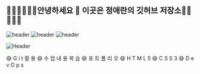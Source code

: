 ## 🌱🌱🌱🌱🌱🌱안녕하세요 👋 이곳은 정애란의 깃허브 저장소🌱🌱🌱🌱🌱


![header](https://camo.githubusercontent.com/15c7478468dd755b66b3ca60b4cc933a5e5b61087718ef8d0b4c40e0c2007e79/68747470733a2f2f696d672e736869656c64732e696f2f62616467652f48544d4c352d4533344632363f6c6f676f3d68746d6c35266c6f676f436f6c6f723d7768697465)
![header](https://camo.githubusercontent.com/f2f7b7f0d610012459bceca23903a94af5e9cbb04ef60e473e3ec96be164019e/68747470733a2f2f696d672e736869656c64732e696f2f62616467652f4353532d3135373242363f6c6f676f3d63737333266c6f676f436f6c6f723d7768697465)
![header](https://camo.githubusercontent.com/995500e18d0d97463ce798f131b1f729996693c8a53ecbc239867f086737afa9/68747470733a2f2f696d672e736869656c64732e696f2f62616467652f4a6176615363726970742d4637444631453f6c6f676f3d6a617661736372697074266c6f676f436f6c6f723d7768697465)


![Header](https://capsule-render.vercel.app/api?type=waving&color=auto&height=300&section=header&text=Expandsource%20Wed&fontSize=90)


😄 G i t 활 용   😄 수 업 내 용 복 습   😄 포 트 폴 리 오   😄 H T M L 5   😄 C S S 3   😄 D e v O p s 



<!--
**jeongaeran/jeongaeran** is a ✨ _special_ ✨ repository because its `README.md` (this file) appears on your GitHub profile.

Here are some ideas to get you started:

- 🔭 I’m currently working on ...
- 🌱 I’m currently learning ...
- 👯 I’m looking to collaborate on ...
- 🤔 I’m looking for help with ...
- 💬 Ask me about ...
- 📫 How to reach me: ...
- 😄 Pronouns: ...
- ⚡ Fun fact: ...
-->
